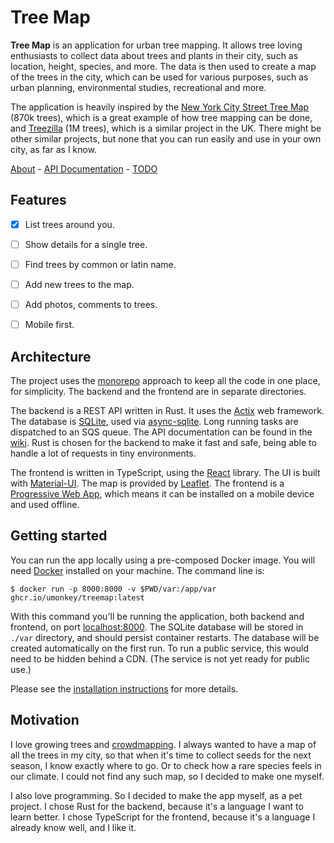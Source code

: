 # Tree Map

**Tree Map** is an application for urban tree mapping.  It allows tree loving enthusiasts to collect data about trees and plants in their city, such as location, height, species, and more.  The data is then used to create a map of the trees in the city, which can be used for various purposes, such as urban planning, environmental studies, recreational and more.

The application is heavily inspired by the [New York City Street Tree Map](https://tree-map.nycgovparks.org/) (870k trees), which is a great example of how tree mapping can be done, and [Treezilla](https://www.treezilla.org/) (1M trees), which is a similar project in the UK.  There might be other similar projects, but none that you can run easily and use in your own city, as far as I know.

[About](https://github.com/umonkey/treemap/wiki/Home) - [API Documentation](https://github.com/umonkey/treemap/wiki/API) - [TODO](https://github.com/umonkey/treemap/wiki/TODO)


## Features

- [x] List trees around you.
- [ ] Show details for a single tree.
- [ ] Find trees by common or latin name.
- [ ] Add new trees to the map.
- [ ] Add photos, comments to trees.
- [ ] Mobile first.


## Architecture

The project uses the [monorepo](https://en.wikipedia.org/wiki/Monorepo) approach to keep all the code in one place, for simplicity.  The backend and the frontend are in separate directories.

The backend is a REST API written in Rust.  It uses the [Actix](https://actix.rs/) web framework.  The database is [SQLite](https://www.sqlite.org/), used via [async-sqlite](https://docs.rs/async-sqlite/latest/async_sqlite/).  Long running tasks are dispatched to an SQS queue.  The API documentation can be found in the [wiki](https://github.com/umonkey/treemap/wiki/API).  Rust is chosen for the backend to make it fast and safe, being able to handle a lot of requests in tiny environments.

The frontend is written in TypeScript, using the [React](https://reactjs.org/) library.  The UI is built with [Material-UI](https://material-ui.com/).  The map is provided by [Leaflet](https://leafletjs.com/).  The frontend is a [Progressive Web App](https://web.dev/progressive-web-apps/), which means it can be installed on a mobile device and used offline.


## Getting started

You can run the app locally using a pre-composed Docker image.  You will need [Docker](https://www.docker.com/) installed on your machine.  The command line is:

```
$ docker run -p 8000:8000 -v $PWD/var:/app/var ghcr.io/umonkey/treemap:latest
```

With this command you'll be running the application, both backend and frontend, on port [localhost:8000](http://localhost:8000/).  The SQLite database will be stored in `./var` directory, and should persist container restarts.  The database will be created automatically on the first run.  To run a public service, this would need to be hidden behind a CDN.  (The service is not yet ready for public use.)

Please see the [installation instructions](https://github.com/umonkey/treemap/wiki/Installation) for more details.


## Motivation

I love growing trees and [crowdmapping](https://en.wikipedia.org/wiki/Crowdmapping).  I always wanted to have a map of all the trees in my city, so that when it's time to collect seeds for the next season, I know exactly where to go.  Or to check how a rare species feels in our climate.  I could not find any such map, so I decided to make one myself.

I also love programming.  So I decided to make the app myself, as a pet project.  I chose Rust for the backend, because it's a language I want to learn better.  I chose TypeScript for the frontend, because it's a language I already know well, and I like it.
